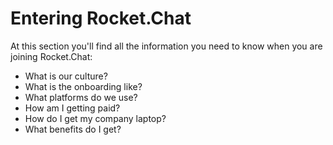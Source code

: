 # Entering Rocket.Chat

At this section you'll find all the information you need to know when you are joining Rocket.Chat: 

* What is our culture?
* What is the onboarding like? 
* What platforms do we use? 
* How am I getting paid?
* How do I get my company laptop?
* What benefits do I get?


